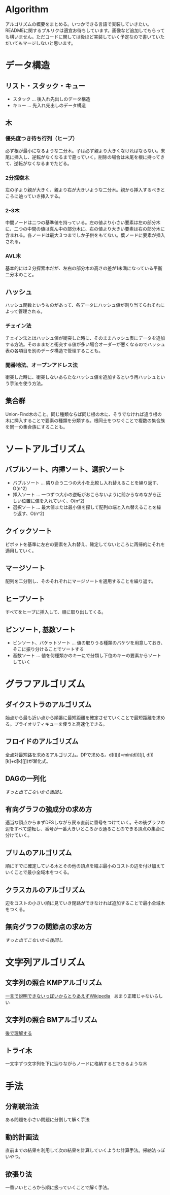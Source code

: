 # Algorithm
アルゴリズムの概要をまとめる。いつかできる言語で実装していきたい。  
READMEに関するプルリクは適宜お待ちしています。画像など追加してもらっても構いません。ただコードに関しては後ほど実装していく予定なので書いていただいてもマージしないと思います。

# データ構造
## リスト・スタック・キュー

- スタック ... 後入れ先出しのデータ構造
- キュー ... 先入れ先出しのデータ構造

## 木

### 優先度つき待ち行列（ヒープ）

必ず根が最小になるような二分木。子は必ず親より大きくなければならない。末尾に挿入し、逆転がなくなるまで遡っていく。削除の場合は末尾を根に持ってきて、逆転がなくなるまでたどる。

### 2分探索木

左の子より親が大きく、親より右が大きいような二分木。親から挿入するべきところに辿っていき挿入する。

### 2-3木

中間ノードは二つの基準値を持っている。左の値より小さい要素は左の部分木に、二つの中間の値は真ん中の部分木に、右の値より大きい要素は右の部分木に含まれる。各ノードは最大３つまでしか子供をもてない。葉ノードに要素が挿入される。

### AVL木

基本的には２分探索木だが、左右の部分木の高さの差が1未満になっている平衡二分木のこと。

## ハッシュ

ハッシュ関数というものがあって、各データにハッシュ値が割り当てられそれによって管理される。  

### チェイン法

チェイン法とはハッシュ値が衝突した時に、そのままハッシュ表にデータを追加する方法。そのままだと衝突する値が多い場合オーダーが悪くなるのでハッシュ表の各項目を別のデータ構造で管理することも。

### 開番地法、オープンアドレス法

衝突した時に、衝突しないあらたなハッシュ値を追加するという再ハッシュという手法を使う方法。

## 集合群

Union-Find木のこと。同じ種類ならば同じ根の木に、そうでなければ違う根の木に挿入することで要素の種類を分類する。根同士をつなぐことで複数の集合族を同一の集合族にすることも。

# ソートアルゴリズム
## バブルソート、内挿ソート、選択ソート

- バブルソート ... 隣り合う二つの大小を比較し入れ替えることを繰り返す、O(n^2)
- 挿入ソート ... 一つずつ大小の逆転がおこらないように前からなめながら正しい位置に値を入れていく、O(n^2)
- 選択ソート ... 最大値または最小値を探して配列の端と入れ替えることを繰り返す、O(n^2)

## クイックソート

ピボットを基準に左右の要素を入れ替え、確定してないところに再帰的にそれを適用していく。

## マージソート

配列を二分割し、そのそれぞれにマージソートを適用することを繰り返す。

## ヒープソート

すべてをヒープに挿入して、順に取り出してくる。

## ビンソート, 基数ソート

- ビンソート、バケットソート ... 値の取りうる種類のバケツを用意しておき、そこに振り分けることでソートする
- 基数ソート ... 値を何種類かのキーにで分類し下位のキーの要素からソートしていく

# グラフアルゴリズム
## ダイクストラのアルゴリズム

始点から最も近い点から順番に最短距離を確定させていくことで最短距離を求める。プライオリティキューを使うと高速化できる。

## フロイドのアルゴリズム

全点対最短路を求めるアルゴリズム。DPで求める。d[i][j]=min(d[i][j], d[i][k]+d[k][j])が漸化式。

## DAGの一列化

*すっと出てこないから後回し*

## 有向グラフの強成分の求め方

適当な頂点からまずDFSしながら戻る直前に番号をつけていく。その後グラフの辺をすべて逆転し、番号が一番大きいところから通ることのできる頂点の集合に分けていく。

## プリムのアルゴリズム

順にすでに確定している木とその他の頂点を結ぶ最小のコストの辺を付け加えていくことで最小全域木をつくる。

## クラスカルのアルゴリズム

辺をコストの小さい順に見ていき閉路ができなければ追加することで最小全域木をつくる。

## 無向グラフの関節点の求め方

*すっと出てこないから後回し*

# 文字列アルゴリズム
## 文字列の照合 KMPアルゴリズム

[一言で説明できないっぽいからとりあえずWikipedia](https://ja.wikipedia.org/wiki/%E3%82%AF%E3%83%8C%E3%83%BC%E3%82%B9%E2%80%93%E3%83%A2%E3%83%AA%E3%82%B9%E2%80%93%E3%83%97%E3%83%A9%E3%83%83%E3%83%88%E6%B3%95)  
あまり正確じゃないらしい

## 文字列の照合 BMアルゴリズム

[後で理解する](http://tokyo-ct.net/usr/kosaka/for_students/jissen1/akiyojissen1/kougi17.html)

## トライ木

一文字ずつ文字列を下に辿りながらノードに格納するとできるような木

# 手法
## 分割統治法

ある問題を小さい問題に分割して解く手法

## 動的計画法

直前までの結果を利用して次の結果を計算していくような計算手法。帰納法っぽいやつ。

## 欲張り法

一番いいところから順に扱っていくことで解く手法。
